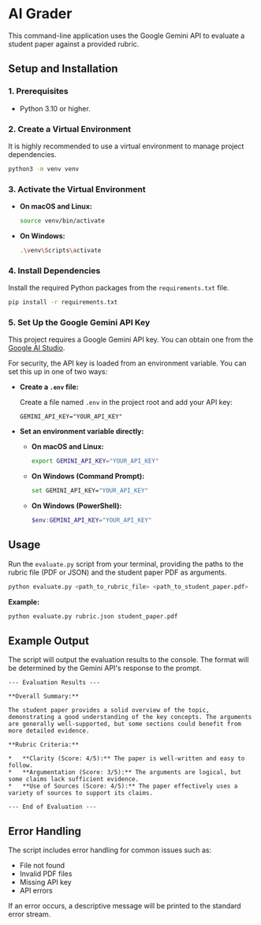 # AI Grader

This command-line application uses the Google Gemini API to evaluate a student paper against a provided rubric.

## Setup and Installation

### 1. Prerequisites

- Python 3.10 or higher.

### 2. Create a Virtual Environment

It is highly recommended to use a virtual environment to manage project dependencies.

```bash
python3 -m venv venv
```

### 3. Activate the Virtual Environment

- **On macOS and Linux:**

  ```bash
  source venv/bin/activate
  ```

- **On Windows:**

  ```bash
  .\venv\Scripts\activate
  ```

### 4. Install Dependencies

Install the required Python packages from the `requirements.txt` file.

```bash
pip install -r requirements.txt
```

### 5. Set Up the Google Gemini API Key

This project requires a Google Gemini API key. You can obtain one from the [Google AI Studio](https://aistudio.google.com/app/apikey).

For security, the API key is loaded from an environment variable. You can set this up in one of two ways:

- **Create a `.env` file:**

  Create a file named `.env` in the project root and add your API key:

  ```
  GEMINI_API_KEY="YOUR_API_KEY"
  ```

- **Set an environment variable directly:**

  - **On macOS and Linux:**

    ```bash
    export GEMINI_API_KEY="YOUR_API_KEY"
    ```

  - **On Windows (Command Prompt):**

    ```bash
    set GEMINI_API_KEY="YOUR_API_KEY"
    ```

  - **On Windows (PowerShell):**

    ```powershell
    $env:GEMINI_API_KEY="YOUR_API_KEY"
    ```

## Usage

Run the `evaluate.py` script from your terminal, providing the paths to the rubric file (PDF or JSON) and the student paper PDF as arguments.

```bash
python evaluate.py <path_to_rubric_file> <path_to_student_paper.pdf>
```

**Example:**

```bash
python evaluate.py rubric.json student_paper.pdf
```

## Example Output

The script will output the evaluation results to the console. The format will be determined by the Gemini API's response to the prompt.

```
--- Evaluation Results ---

**Overall Summary:**

The student paper provides a solid overview of the topic, demonstrating a good understanding of the key concepts. The arguments are generally well-supported, but some sections could benefit from more detailed evidence.

**Rubric Criteria:**

*   **Clarity (Score: 4/5):** The paper is well-written and easy to follow.
*   **Argumentation (Score: 3/5):** The arguments are logical, but some claims lack sufficient evidence.
*   **Use of Sources (Score: 4/5):** The paper effectively uses a variety of sources to support its claims.

--- End of Evaluation ---
```

## Error Handling

The script includes error handling for common issues such as:

-   File not found
-   Invalid PDF files
-   Missing API key
-   API errors

If an error occurs, a descriptive message will be printed to the standard error stream.
